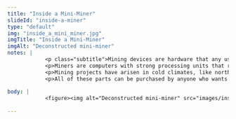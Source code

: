 ```yaml
--- 
title: "Inside a Mini-Miner"
slideId: "inside-a-miner"
type: "default"
img: "inside_a_mini_miner.jpg"
imgTitle: "Inside a Mini-Miner"
imgAlt: "Deconstructed mini-miner"
notes: | 
            <p class="subtitle">Mining devices are hardware that any user can purchase in order to contribute to the network.</p>
            <p>Miners are computers with strong processing units that race to solve equations that allow the node to compile blocks and receive the corresponding block reward. Miners have several components, but the most important is the cooling units. Mining is very energy intensive and generates a fair amount of heat, so fans are used to keep the miner from overheating.</p>
            <p>Mining projects have arisen in cold climates, like northern Europe, where open-air facilities that allow the natural cold temperatures to regulate the heat generated by the miners.</p>
            <p>All of these parts can be purchased by anyone who wants to build one. Nothing is special or privileged, and everything is entirely accessible and open source. The price tag of a machine like this is quite low, so anyone who wants to participate can buy their own machine and flash it with whatever mining software they want (which can be downloaded for free online).</p>
        
body: | 
            <figure><img alt="Deconstructed mini-miner" src="images/inside_a_mini_miner.jpg" title="Inside a Mini-Miner"></figure>
        
---
```

